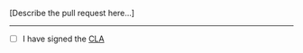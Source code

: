 [Describe the pull request here...]

---

- [ ] I have signed the [CLA](https://todo.musing.studio/L1)
